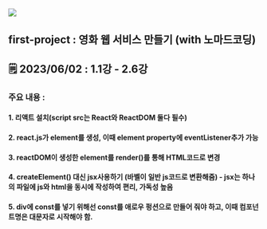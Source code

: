 # <img src="https://img.shields.io/badge/React-61DAFB?style=flat&logo=React&logoColor=white"/>
## first-project : 영화 웹 서비스 만들기 (with 노마드코딩)
## 🗒 2023/06/02 : 1.1강 - 2.6강
### 주요 내용 :
#### 1. 리액트 설치(script src는 React와 ReactDOM 둘다 필수)
#### 2. react.js가 element를 생성, 이때 element property에 eventListener추가 가능
#### 3. reactDOM이 생성한 element를 render()를 통해 HTML코드로 변경
#### 4. createElement() 대신 jsx사용하기 (바벨이 일반 js코드로 변환해줌) - jsx는 하나의 파일에 js와 html을 동시에 작성하여 편리, 가독성 높음
#### 5. div에 const를 넣기 위해선 const를 애로우 펑션으로 만들어 줘야 하고, 이때 컴포넌트명은 대문자로 시작해야 함.